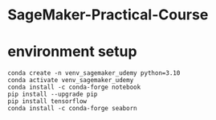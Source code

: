 # SageMaker-Practical-Course

# environment setup
```
conda create -n venv_sagemaker_udemy python=3.10
conda activate venv_sagemaker_udemy
conda install -c conda-forge notebook
pip install --upgrade pip
pip install tensorflow
conda install -c conda-forge seaborn

```